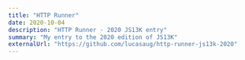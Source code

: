 ```yaml
---
title: "HTTP Runner"
date: 2020-10-04
description: "HTTP Runner - 2020 JS13K entry"
summary: "My entry to the 2020 edition of JS13K"
externalUrl: "https://github.com/lucasaug/http-runner-js13k-2020"
---
```

